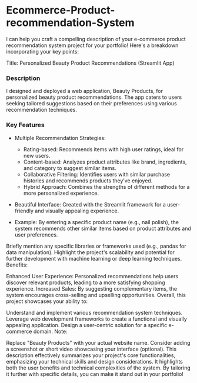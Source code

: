 # Ecommerce-Product-recommendation-System
I can help you craft a compelling description of your e-commerce product recommendation system project for your portfolio! Here's a breakdown incorporating your key points:

Title: Personalized Beauty Product Recommendations (Streamlit App)

### Description
I designed and deployed a web application, Beauty Products, for personalized beauty product recommendations. The app caters to users seeking tailored suggestions based on their preferences using various recommendation techniques.

### Key Features
- Multiple Recommendation Strategies:

  - Rating-based: Recommends items with high user ratings, ideal for new users.
  - Content-based: Analyzes product attributes like brand, ingredients, and category to suggest similar items.
  - Collaborative Filtering: Identifies users with similar purchase histories and recommends products they’ve enjoyed.
  - Hybrid Approach: Combines the strengths of different methods for a more personalized experience.
- Beautiful Interface: Created with the Streamlit framework for a user-friendly and visually appealing experience.

- Example: By entering a specific product name (e.g., nail polish), the system recommends other similar items based on product attributes and user preferences.



Briefly mention any specific libraries or frameworks used (e.g., pandas for data manipulation).
Highlight the project's scalability and potential for further development with machine learning or deep learning techniques.
Benefits:

Enhanced User Experience: Personalized recommendations help users discover relevant products, leading to a more satisfying shopping experience.
Increased Sales: By suggesting complementary items, the system encourages cross-selling and upselling opportunities.
Overall, this project showcases your ability to:

Understand and implement various recommendation system techniques.
Leverage web development frameworks to create a functional and visually appealing application.
Design a user-centric solution for a specific e-commerce domain.
Note:

Replace "Beauty Products" with your actual website name.
Consider adding a screenshot or short video showcasing your interface (optional).
This description effectively summarizes your project's core functionalities, emphasizing your technical skills and design considerations. It highlights both the user benefits and technical complexities of the system. By tailoring it further with specific details, you can make it stand out in your portfolio!
